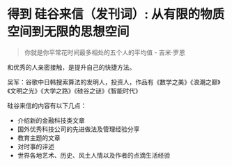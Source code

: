 # 得到 硅谷来信（发刊词）: 从有限的物质空间到无限的思想空间

> 你就是你平常花时间最多相处的五个人的平均值 - 吉米·罗恩

和优秀的人亲密接触，是提升自己的快捷方法。

吴军：谷歌中日韩搜索算法的发明人，投资人，作品有《数学之美》《浪潮之巅》《文明之光》《大学之路》《硅谷之谜》《智能时代》

硅谷来信的内容有以下几点：

- 介绍新的金融科技类文章
- 国外优秀科技公司的先进做法及管理经验分享
- 教育主题的文章
- 对时事的评述
- 世界各地艺术、历史、风土人情以及作者的点滴生活经验
